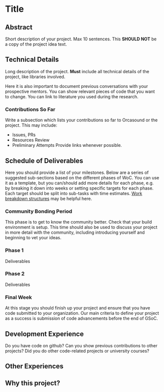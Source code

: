 #  Title 

## Abstract

Short description of your project. Max 10 sentences. This **SHOULD NOT** be a
copy of the project idea text.

## Technical Details

Long description of the project. **Must** include all technical details of the
project, like libraries involved.

Here it is also important to document previous conversations with your prospective mentors. You can show relevant pieces of code that you want to change. You can link to literature you used during the research.

### Contributions So Far
Write a subsection which lists your contributions so far to Orcasound or the project. This may include:
* Issues, PRs
* Resources Review
* Preliminary Attempts
Provide links whenever possible.

## Schedule of Deliverables

Here you should provide a list of your milestones. Below are a series of suggested sub-sections based on the
different phases of WoC. You can use it as a template, but you can/should add more details
for each phase, e.g. by breaking it down into weeks or setting specific targets for each
phase. Each target should be split into sub-tasks with time estimates. [Work
breakdown structures](https://en.wikipedia.org/wiki/Work_breakdown_structure) may be helpful here.

### **Community Bonding Period**

This phase is to get to know the community better. Check that your build environment is setup. This time should also be used to discuss your project in more detail with the community, including introducing yourself and beginning to vet your ideas.

### **Phase 1**

Deliverables

### **Phase 2**

Deliverables

### **Final Week**

At this stage you should finish up your project and ensure that you have code submitted to your organization. Our main criteria to define your project as a success is submission of code advancements before the end of GSoC.

## Development Experience

Do you have code on github? Can you show previous contributions to other projects?
Did you do other code-related projects or university courses?

## Other Experiences


## Why this project?
